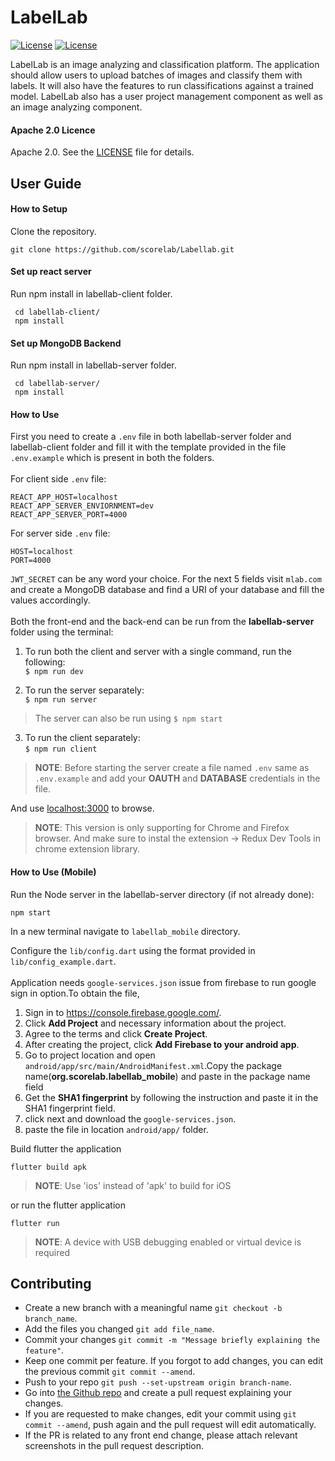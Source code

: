 # LabelLab

[![License](https://img.shields.io/badge/License-Apache%202.0-blue.svg)](https://opensource.org/licenses/Apache-2.0)
[![License](https://img.shields.io/badge/API-16%2B-green.svg)](https://android-arsenal.com/api?level=16)

LabelLab is an image analyzing and classification platform. The application should allow users to upload batches of images and classify them with labels. It will also have the features to run classifications against a trained model. LabelLab also has a user project management component as well as an image analyzing component.

#### Apache 2.0 Licence

Apache 2.0. See the [LICENSE](https://github.com/scorelab/LabelLab/blob/master/LICENSE) file for details.

## User Guide

#### How to Setup

Clone the repository.

`git clone https://github.com/scorelab/Labellab.git`

#### Set up react server

Run npm install in labellab-client folder.

```
 cd labellab-client/
 npm install
 ```
 
#### Set up MongoDB Backend

Run npm install in labellab-server folder.

```
 cd labellab-server/
 npm install
 ```
    
#### How to Use

First you need to create a `.env` file in both labellab-server folder and labellab-client folder and fill it with the template provided in the file `.env.example` which is present in both the folders.<br/> <br/>
For client side `.env` file:
```
REACT_APP_HOST=localhost
REACT_APP_SERVER_ENVIORNMENT=dev
REACT_APP_SERVER_PORT=4000
```
For server side `.env` file:
```
HOST=localhost
PORT=4000
```
`JWT_SECRET` can be any word your choice. For the next 5 fields visit `mlab.com` and create a MongoDB database and find a URI of your database and fill the values accordingly.<br/><br/>
Both the front-end and the back-end can be run from the __labellab-server__ folder using the terminal:

1. To run both the client and server with a single command, run the following:   
`$ npm run dev`

2. To run the server separately:    
`$ npm run server`

> The server can also be run using `$ npm start`

3. To run the client separately:    
`$ npm run client`


> **NOTE**: Before starting the server create a file named `.env` same as `.env.example` and add your **OAUTH** and **DATABASE** credentials in the file.

And use [localhost:3000](https://) to browse.


> **NOTE**: This version is only supporting for Chrome and Firefox browser. And make sure to instal the extension -> Redux Dev Tools in chrome extension library.

#### How to Use (Mobile)
Run the Node server in the labellab-server directory (if not already done):

`npm start`

In a new terminal navigate to `labellab_mobile` directory.

Configure the `lib/config.dart` using the format provided in `lib/config_example.dart`.
<br><br>
Application needs `google-services.json` issue from firebase to run google sign in option.To obtain the file,

1. Sign in to https://console.firebase.google.com/.
2. Click **Add Project** and necessary information about the project.
3. Agree to the terms and click **Create Project**.
4. After creating the project, click **Add Firebase to your android app**.
5. Go to project location and open `android/app/src/main/AndroidManifest.xml`.Copy the package name(**org.scorelab.labellab_mobile**) and paste in the package name field
6. Get the **SHA1 fingerprint** by following the instruction and paste it in the SHA1 fingerprint field.
7. click next and download the `google-services.json`.
8. paste the file in location `android/app/` folder.

Build flutter the application

`flutter build apk`

> **NOTE**: Use 'ios' instead of 'apk' to build for iOS

or run the flutter application

`flutter run`

> **NOTE**: A device with USB debugging enabled or virtual device is required

## Contributing
* Create a new branch with a meaningful name `git checkout -b branch_name`.<br />
* Add the files you changed `git add file_name`.<br />
* Commit your changes `git commit -m "Message briefly explaining the feature"`.<br />
* Keep one commit per feature. If you forgot to add changes, you can edit the previous commit `git commit --amend`.<br />
* Push to your repo `git push --set-upstream origin branch-name`.<br />
* Go into [the Github repo](https://github.com/scorelab/LabelLab.git) and create a pull request explaining your changes.<br />
* If you are requested to make changes, edit your commit using `git commit --amend`, push again and the pull request will edit automatically.<br />
* If the PR is related to any front end change, please attach relevant screenshots in the pull request description.<br/>
